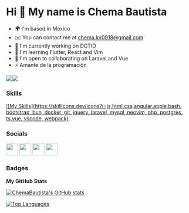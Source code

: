 Hi 👋 My name is Chema Bautista
===============================

* 🌍  I'm based in México
* ✉️  You can contact me at [chema.kv0918@gmail.com](mailto:chema.kv0918@gmail.com)
* 🚀  I'm currently working on DGTID
* 🧠  I'm learning Flutter, React and Vim
* 🤝  I'm open to collaborating on Laravel and Vue
* ⚡  Amante de la programación

<a href="https://www.twitter.com/Ch3ma_BS" target="_blank" rel="noreferrer"><img
src="https://img.shields.io/twitter/follow/Ch3ma_BS?logo=twitter&style=for-the-badge&color=0891b2&labelColor=1c1917"
/></a><a href="https://www.github.com/ChemaBautista" target="_blank" rel="noreferrer"><img
src="https://img.shields.io/github/followers/ChemaBautista?logo=github&style=for-the-badge&color=0891b2&labelColor=1c1917" /></a>
### Skills
[![My Skills](https://skillicons.dev/icons?i=js,html,css,angular,apple,bash, bootstrap, bun, docker, git, jquery, laravel, mysql, neovim, php, postgres, ts,vue, vscode, webpack)](https://skillicons.dev)

### Socials

<p align="left"> <a href="https://www.github.com/ChemaBautista" target="_blank" rel="noreferrer"><img src="https://raw.githubusercontent.com/danielcranney/readme-generator/main/public/icons/socials/github.svg" width="32" height="32" /></a> <a href="https://www.linkedin.com/in/josé-manuel-bautista-santiago-46578ab9/" target="_blank" rel="noreferrer"><img src="https://raw.githubusercontent.com/danielcranney/readme-generator/main/public/icons/socials/linkedin.svg" width="32" height="32" /></a> <a href="https://www.stackoverflow.com/users/278714/josé-manuel-bautista-santiago" target="_blank" rel="noreferrer"><img src="https://raw.githubusercontent.com/danielcranney/readme-generator/main/public/icons/socials/stackoverflow.svg" width="32" height="32" /></a> <a href="https://www.twitter.com/Ch3ma_BS" target="_blank" rel="noreferrer"><img src="https://raw.githubusercontent.com/danielcranney/readme-generator/main/public/icons/socials/twitter.svg" width="32" height="32" /></a></p>

### Badges

<b>My GitHub Stats</b>

<a href="http://www.github.com/ChemaBautista"><img src="https://github-readme-stats.vercel.app/api?username=ChemaBautista&show_icons=true&hide=&count_private=true&title_color=0891b2&text_color=ffffff&icon_color=0891b2&bg_color=1c1917&hide_border=true&show_icons=true" alt="ChemaBautista's GitHub stats" /></a>

<a href="https://github.com/ChemaBautista" align="left"><img src="https://github-readme-stats.vercel.app/api/top-langs/?username=ChemaBautista&langs_count=10&title_color=0891b2&text_color=ffffff&icon_color=0891b2&bg_color=1c1917&hide_border=true&locale=en&custom_title=Top%20%Languages" alt="Top Languages" /></a>
